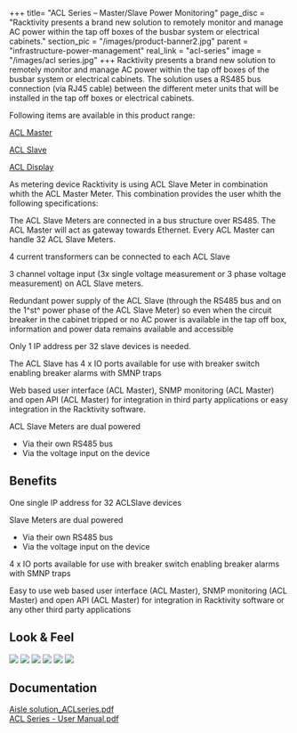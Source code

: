 +++
title= "ACL Series – Master/Slave Power Monitoring"
page_disc = "Racktivity presents a brand new solution to remotely monitor and manage AC power within the tap off boxes of the busbar system or electrical cabinets."
section_pic = "/images/product-banner2.jpg"
parent = "infrastructure-power-management"
real_link = "acl-series"
image = "/images/acl series.jpg"
+++
Racktivity presents a brand new solution to remotely monitor and manage AC power within the tap off boxes of the busbar system or electrical cabinets. The solution uses a RS485 bus connection (via RJ45 cable) between the different meter units that will be installed in the tap off boxes or electrical cabinets. 

Following items are available in this product range:

[ACL Master](/products/infrastructure-power-management/acl-master "ACL Master")

[ACL Slave](/products/infrastructure-power-management/acl-slave "ACL Slave")

[ACL Display](/products/infrastructure-power-management/acld-display "ACLD")



As metering device Racktivity is using ACL Slave Meter in combination whith the ACL Master Meter. This combination provides the user whith the following specifications:

The ACL Slave Meters are connected in a bus structure over RS485. The ACL Master will act as gateway towards Ethernet. Every ACL Master can handle 32 ACL Slave Meters.

4 current transformers can be connected to each ACL Slave

3 channel voltage input (3x single voltage measurement or 3 phase voltage measurement) on ACL Slave meters.

Redundant power supply of the ACL Slave (through the RS485 bus and on the 1^st^ power phase of the ACL Slave Meter) so even when the circuit breaker in the cabinet tripped or no AC power is available in the tap off box, information and power data remains available and accessible

Only 1 IP address per 32 slave devices is needed.

The ACL Slave has 4 x IO ports available for use with breaker switch enabling breaker alarms with SMNP traps

Web based user interface (ACL Master), SNMP monitoring (ACL Master) and open API (ACL Master) for integration in third party applications or easy integration in the Racktivity software.

ACL Slave Meters are dual powered

-   Via their own RS485 bus
-   Via the voltage input on the device

Benefits
--------

One single IP address for 32 ACLSlave devices

Slave Meters are dual powered

-   Via their own RS485 bus
-   Via the voltage input on the device

4 x IO ports available for use with breaker switch enabling breaker alarms with SMNP traps

Easy to use web based user interface (ACL Master), SNMP monitoring (ACL Master) and open API (ACL Master) for integration in Racktivity software or any other third party applications

Look & Feel
-----------

<a href="/images/ACL%20series.jpg" class="fancybox link">![](/images/ACL%20series.jpg)</a>
<a href="/images/IMG_9162.jpg" class="fancybox link">![](/images/IMG_9162.jpg)</a>
<a href="/images/IMG_9181_0.jpg" class="fancybox link">![](/images/IMG_9181_0.jpg)</a>
<a href="/images/IMG_9173.jpg" class="fancybox link">![](/images/IMG_9173.jpg)</a>
<a href="/images/IMG_6756.JPG" class="fancybox link">![](/images/IMG_6756.JPG)</a>
<a href="/images/IMG_6750.JPG" class="fancybox link">![](/images/IMG_6750.JPG)</a>

Documentation
-------------

[Aisle solution\_ACLseries.pdf](/pdf/Aisle%20solution_ACLseries.pdf)      
[ACL Series - User Manual.pdf](/pdf/ACL%20Series%20-%20User%20Manual_6.pdf)    
